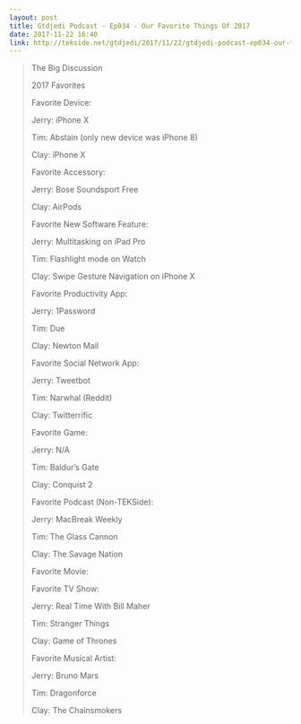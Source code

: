 ```yaml
---
layout: post
title: Gtdjedi Podcast - Ep034 - Our Favorite Things Of 2017
date: 2017-11-22 16:40
link: http://tekside.net/gtdjedi/2017/11/22/gtdjedi-podcast-ep034-our-favorite-things-of-2017
---
```


> The Big Discussion
> 
> 2017 Favorites
> 
> Favorite Device:
> 
> Jerry: iPhone X
> 
> Tim: Abstain (only new device was iPhone 8)
> 
> Clay: iPhone X
> 
> Favorite Accessory:
> 
> Jerry: Bose Soundsport Free
> 
> Clay: AirPods
> 
> Favorite New Software Feature:
> 
> Jerry: Multitasking on iPad Pro
> 
> Tim: Flashlight mode on Watch
> 
> Clay: Swipe Gesture Navigation on iPhone X
> 
> Favorite Productivity App:
> 
> Jerry: 1Password
> 
> Tim: Due
> 
> Clay: Newton Mail
> 
> Favorite Social Network App:
> 
> Jerry: Tweetbot
> 
> Tim: Narwhal (Reddit)
> 
> Clay: Twitterrific
> 
> Favorite Game:
> 
> Jerry: N/A
> 
> Tim: Baldur’s Gate
> 
> Clay: Conquist 2
> 
> Favorite Podcast (Non-TEKSide):
> 
> Jerry: MacBreak Weekly
> 
> Tim: The Glass Cannon
> 
> Clay: The Savage Nation
> 
> Favorite Movie:
> 
> Favorite TV Show:
> 
> Jerry: Real Time With Bill Maher
> 
> Tim: Stranger Things
> 
> Clay: Game of Thrones
> 
> Favorite Musical Artist:
> 
> Jerry: Bruno Mars
> 
> Tim: Dragonforce
> 
> Clay: The Chainsmokers

​